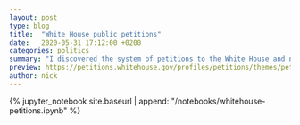 ```yaml
---
layout: post
type: blog
title:  "White House public petitions"
date:   2020-05-31 17:12:00 +0200
categories: politics
summary: "I discovered the system of petitions to the White House and noted certain tendencies, wanted to verify them in matplotlib"
preview: https://petitions.whitehouse.gov/profiles/petitions/themes/petitions_responsive/images/wtp_header_large.jpg
author: nick
--- 
```

{% jupyter_notebook site.baseurl | append: "/notebooks/whitehouse-petitions.ipynb" %}

